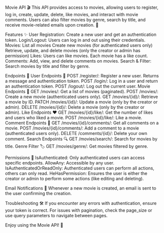 Movie API 🎬
This API provides access to movies, allowing users to register, log in, create, update, delete, like movies, and interact with movie comments. Users can also filter movies by genre, search by title, and receive movie-related emails upon creation. 📨

Features ✨
User Registration: Create a new user and get an authentication token.
Login/Logout: Users can log in and out using their credentials.
Movies:
List all movies
Create new movies (for authenticated users only)
Retrieve, update, and delete movies (only the creator or admin has permission)
Likes: Users can like movies. Each movie has a like count.
Comments: Add, view, and delete comments on movies.
Search & Filter: Search movies by title and filter by genre.

Endpoints 📡
User Endpoints 👤
POST /register/: Register a new user. Returns a message and authentication token.
POST /login/: Log in a user and return an authentication token.
POST /logout/: Log out the current user.
Movie Endpoints 🎥
GET /movies/: Get a list of movies (paginated).
POST /movies/: Create a new movie (authenticated users only).
GET /movies/{id}/: Retrieve a movie by ID.
PATCH /movies/{id}/: Update a movie (only by the creator or admin).
DELETE /movies/{id}/: Delete a movie (only by the creator or admin).
Like Endpoints ❤️
GET /movies/{id}/like/: Get the number of likes and users who liked a movie.
POST /movies/{id}/like/: Like a movie.
Comment Endpoints 💬
GET /movies/{id}/comments/: Get all comments on a movie.
POST /movies/{id}/comments/: Add a comment to a movie (authenticated users only).
DELETE /comments/{id}/: Delete your own comment.
Search Endpoints 🔍
GET /movies/search/: Search for movies by title.
Genre Filter 🏷️
GET /movies/genre/: Get movies filtered by genre.

Permissions 🔐
IsAuthenticated: Only authenticated users can access specific endpoints.
AllowAny: Accessible by any user.
IsAuthenticatedOrReadOnly: Authenticated users can perform all actions, others can only read.
HeHasPermission: Ensures the user is either the creator or admin to perform some actions (like editing and deleting).

Email Notifications 📧
Whenever a new movie is created, an email is sent to the user confirming the creation.

Troubleshooting 🛠️
If you encounter any errors with authentication, ensure your token is correct.
For issues with pagination, check the page_size or use query parameters to navigate between pages.

Enjoy using the Movie API! 🎉

